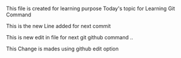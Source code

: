 This file is created for learning purpose
Today's topic for Learning Git Command

This is the new Line added for next commit

This is new edit in file for next git github command ..

This Change is mades using github edit option

